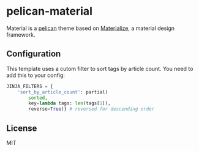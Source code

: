 # pelican-material

Material is a [pelican](http://blog.getpelican.com/) theme based on [Materialize](http://materializecss.com/), a material design framework.

## Configuration

This template uses a cutom filter to sort tags by article count. You need to add this to your config:

```python
JINJA_FILTERS = {
    'sort_by_article_count': partial(
        sorted,
        key=lambda tags: len(tags[1]),
        reverse=True)} # reversed for descending order
```

## License

MIT
